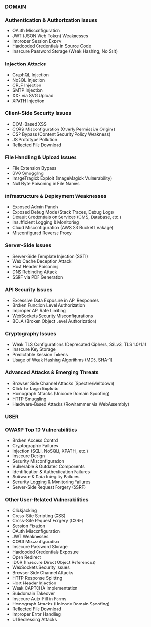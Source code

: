 ### **DOMAIN**

### **Authentication & Authorization Issues**

- OAuth Misconfiguration
- JWT (JSON Web Token) Weaknesses
- Improper Session Expiry
- Hardcoded Credentials in Source Code  
- Insecure Password Storage (Weak Hashing, No Salt)  

### **Injection Attacks**

- GraphQL Injection
- NoSQL Injection
- CRLF Injection
- SMTP Injection
- XXE via SVG Upload
- XPATH Injection

### **Client-Side Security Issues**

- DOM-Based XSS  
- CORS Misconfiguration (Overly Permissive Origins)  
- CSP Bypass (Content Security Policy Weakness)  
- JS Prototype Pollution
- Reflected File Download

### **File Handling & Upload Issues**

- File Extension Bypass 
- SVG Smuggling  
- ImageTragick Exploit (ImageMagick Vulnerability)
- Null Byte Poisoning in File Names

### **Infrastructure & Deployment Weaknesses**

- Exposed Admin Panels  
- Exposed Debug Mode (Stack Traces, Debug Logs)  
- Default Credentials on Services (CMS, Database, etc.)  
- Insufficient Logging & Monitoring
- Cloud Misconfiguration (AWS S3 Bucket Leakage)
- Misconfigured Reverse Proxy

### **Server-Side Issues**

- Server-Side Template Injection (SSTI)
- Web Cache Deception Attack 
- Host Header Poisoning  
- DNS Rebinding Attack
- SSRF via PDF Generation

### **API Security Issues**

- Excessive Data Exposure in API Responses
- Broken Function Level Authorization
- Improper API Rate Limiting
- WebSockets Security Misconfigurations
- BOLA (Broken Object Level Authorization)

### **Cryptography Issues**

- Weak TLS Configurations (Deprecated Ciphers, SSLv3, TLS 1.0/1.1) 
- Insecure Key Storage
- Predictable Session Tokens 
- Usage of Weak Hashing Algorithms (MD5, SHA-1)  

### **Advanced Attacks & Emerging Threats**

- Browser Side Channel Attacks (Spectre/Meltdown)
- Click-to-Login Exploits
- Homograph Attacks (Unicode Domain Spoofing)
- HTTP Smuggling
- Hardware-Based Attacks (Rowhammer via WebAssembly)

### **USER**

### **OWASP Top 10 Vulnerabilities**

- Broken Access Control  
- Cryptographic Failures  
- Injection (SQLi, NoSQLi, XPATHi, etc.)  
- Insecure Design 
- Security Misconfiguration  
- Vulnerable & Outdated Components  
- Identification & Authentication Failures  
- Software & Data Integrity Failures  
- Security Logging & Monitoring Failures  
- Server-Side Request Forgery (SSRF)  

### **Other User-Related Vulnerabilities**

- Clickjacking  
- Cross-Site Scripting (XSS)  
- Cross-Site Request Forgery (CSRF)  
- Session Fixation  
- OAuth Misconfiguration
- JWT Weaknesses
- CORS Misconfiguration
- Insecure Password Storage  
- Hardcoded Credentials Exposure  
- Open Redirect  
- IDOR (Insecure Direct Object References)  
- WebSockets Security Issues
- Browser Side Channel Attacks
- HTTP Response Splitting
- Host Header Injection  
- Weak CAPTCHA Implementation  
- Subdomain Takeover 
- Insecure Auto-Fill in Forms  
- Homograph Attacks (Unicode Domain Spoofing) 
- Reflected File Download
- Improper Error Handling 
- UI Redressing Attacks


